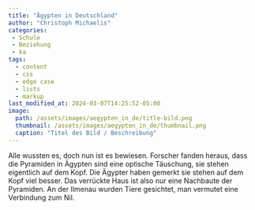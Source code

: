 ```yaml
---
title: "Ägypten in Deutschland"
author: "Christoph Michaelis"
categories:
 - Schule
 - Beziehung
 - ka
tags:
  - content
  - css
  - edge case
  - lists
  - markup
last_modified_at: 2024-03-07T14:25:52-05:00
image: 
  path: /assets/images/aegypten_in_de/title-bild.png
  thumbnail: /assets/images/aegypten_in_de/thumbnail.png
  caption: "Titel des Bild / Beschreibung"
---
```


Alle wussten es, doch nun ist es bewiesen. Forscher fanden heraus, dass die Pyramiden in Ägypten sind eine optische Täuschung, sie stehen eigentlich auf dem Kopf. Die Ägypter haben gemerkt sie stehen auf dem Kopf viel besser. Das verrückte Haus ist also nur eine Nachbaute der Pyramiden. An der Ilmenau wurden Tiere gesichtet, man vermutet eine Verbindung zum Nil. 
